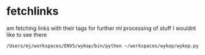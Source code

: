 # fetchlinks
am fetching links with their tags for further ml processing of stuff I wouldnt like to see there

```
/Users/mj/workspaces/ENVS/wykop/bin/python ~/workspaces/wykop/wykop.py
```
